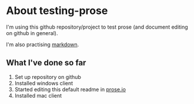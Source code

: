 # About testing-prose

I'm using this github repository/project to test prose (and document editing on github in general).

I'm also practising [markdown](https://daringfireball.net/projects/markdown/).

## What I've done so far
1. Set up repository on github
2. Installed windows client
3. Started editing this default readme in [prose.io](http://prose.io)
4. Installed mac client




